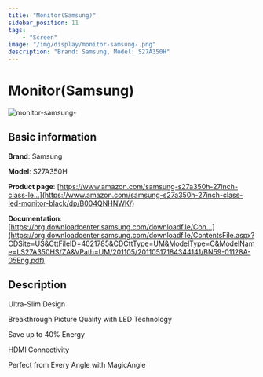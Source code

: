 ```yaml
---
title: "Monitor(Samsung)"
sidebar_position: 11
tags:
    - "Screen"
image: "/img/display/monitor-samsung-.png"
description: "Brand: Samsung, Model: S27A350H"
---
```

# Monitor(Samsung)

![monitor-samsung-](/img/display/monitor-samsung-.png)

## Basic information

**Brand**: Samsung

**Model**: S27A350H

**Product page**: [https://www.amazon.com/samsung-s27a350h-27inch-class-le...](https://www.amazon.com/samsung-s27a350h-27inch-class-led-monitor-black/dp/B004QNHNWK/)

**Documentation**: [https://org.downloadcenter.samsung.com/downloadfile/Con...](https://org.downloadcenter.samsung.com/downloadfile/ContentsFile.aspx?CDSite=US&CttFileID=4021785&CDCttType=UM&ModelType=C&ModelName=LS27A350HS/ZA&VPath=UM/201105/20110517184344141/BN59-01128A-05Eng.pdf)

## Description

Ultra\-Slim Design

 Breakthrough Picture Quality with LED Technology

 Save up to 40% Energy

 HDMI Connectivity

 Perfect from Every Angle with MagicAngle

